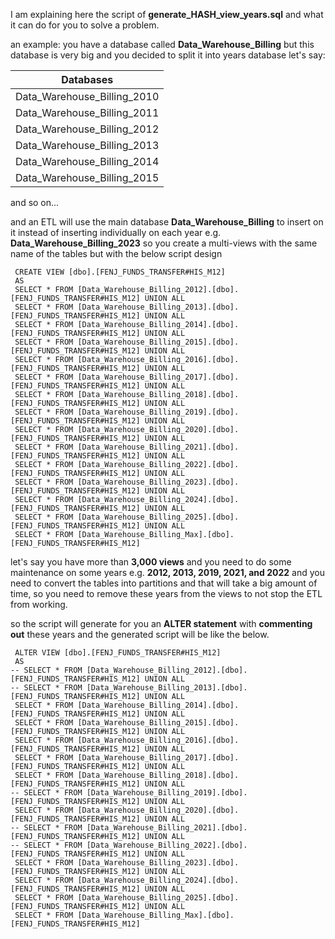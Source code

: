 I am explaining here the script of **generate_HASH_view_years.sql** and what it can do for you to solve a problem.

an example:
you have a database called **Data_Warehouse_Billing** but this database is very big and you decided to split it into years database let's say:

Databases                    |
---------------------------- |
Data_Warehouse_Billing_2010  |
Data_Warehouse_Billing_2011  |
Data_Warehouse_Billing_2012  |
Data_Warehouse_Billing_2013  |
Data_Warehouse_Billing_2014  |
Data_Warehouse_Billing_2015  |

and so on...

and an ETL will use the main database **Data_Warehouse_Billing** to insert on it instead of inserting individually on each year e.g. **Data_Warehouse_Billing_2023** so you create a multi-views with the same name of the tables but with the below script design

```
 CREATE VIEW [dbo].[FENJ_FUNDS_TRANSFER#HIS_M12] 
 AS
 SELECT * FROM [Data_Warehouse_Billing_2012].[dbo].[FENJ_FUNDS_TRANSFER#HIS_M12] UNION ALL  
 SELECT * FROM [Data_Warehouse_Billing_2013].[dbo].[FENJ_FUNDS_TRANSFER#HIS_M12] UNION ALL  
 SELECT * FROM [Data_Warehouse_Billing_2014].[dbo].[FENJ_FUNDS_TRANSFER#HIS_M12] UNION ALL  
 SELECT * FROM [Data_Warehouse_Billing_2015].[dbo].[FENJ_FUNDS_TRANSFER#HIS_M12] UNION ALL  
 SELECT * FROM [Data_Warehouse_Billing_2016].[dbo].[FENJ_FUNDS_TRANSFER#HIS_M12] UNION ALL  
 SELECT * FROM [Data_Warehouse_Billing_2017].[dbo].[FENJ_FUNDS_TRANSFER#HIS_M12] UNION ALL  
 SELECT * FROM [Data_Warehouse_Billing_2018].[dbo].[FENJ_FUNDS_TRANSFER#HIS_M12] UNION ALL  
 SELECT * FROM [Data_Warehouse_Billing_2019].[dbo].[FENJ_FUNDS_TRANSFER#HIS_M12] UNION ALL  
 SELECT * FROM [Data_Warehouse_Billing_2020].[dbo].[FENJ_FUNDS_TRANSFER#HIS_M12] UNION ALL  
 SELECT * FROM [Data_Warehouse_Billing_2021].[dbo].[FENJ_FUNDS_TRANSFER#HIS_M12] UNION ALL  
 SELECT * FROM [Data_Warehouse_Billing_2022].[dbo].[FENJ_FUNDS_TRANSFER#HIS_M12] UNION ALL  
 SELECT * FROM [Data_Warehouse_Billing_2023].[dbo].[FENJ_FUNDS_TRANSFER#HIS_M12] UNION ALL  
 SELECT * FROM [Data_Warehouse_Billing_2024].[dbo].[FENJ_FUNDS_TRANSFER#HIS_M12] UNION ALL  
 SELECT * FROM [Data_Warehouse_Billing_2025].[dbo].[FENJ_FUNDS_TRANSFER#HIS_M12] UNION ALL  
 SELECT * FROM [Data_Warehouse_Billing_Max].[dbo].[FENJ_FUNDS_TRANSFER#HIS_M12]  

```
let's say you have more than **3,000 views** and you need to do some maintenance on some years e.g. **2012, 2013, 2019, 2021, and 2022** and you need to convert the tables into partitions and that will take a big amount of time, so you need to remove these years from the views to not stop the ETL from working.

so the script will generate for you an **ALTER statement** with **commenting out** these years and the generated script will be like the below.

```
 ALTER VIEW [dbo].[FENJ_FUNDS_TRANSFER#HIS_M12] 
 AS
-- SELECT * FROM [Data_Warehouse_Billing_2012].[dbo].[FENJ_FUNDS_TRANSFER#HIS_M12] UNION ALL  
-- SELECT * FROM [Data_Warehouse_Billing_2013].[dbo].[FENJ_FUNDS_TRANSFER#HIS_M12] UNION ALL  
 SELECT * FROM [Data_Warehouse_Billing_2014].[dbo].[FENJ_FUNDS_TRANSFER#HIS_M12] UNION ALL  
 SELECT * FROM [Data_Warehouse_Billing_2015].[dbo].[FENJ_FUNDS_TRANSFER#HIS_M12] UNION ALL  
 SELECT * FROM [Data_Warehouse_Billing_2016].[dbo].[FENJ_FUNDS_TRANSFER#HIS_M12] UNION ALL  
 SELECT * FROM [Data_Warehouse_Billing_2017].[dbo].[FENJ_FUNDS_TRANSFER#HIS_M12] UNION ALL  
 SELECT * FROM [Data_Warehouse_Billing_2018].[dbo].[FENJ_FUNDS_TRANSFER#HIS_M12] UNION ALL  
-- SELECT * FROM [Data_Warehouse_Billing_2019].[dbo].[FENJ_FUNDS_TRANSFER#HIS_M12] UNION ALL  
 SELECT * FROM [Data_Warehouse_Billing_2020].[dbo].[FENJ_FUNDS_TRANSFER#HIS_M12] UNION ALL  
-- SELECT * FROM [Data_Warehouse_Billing_2021].[dbo].[FENJ_FUNDS_TRANSFER#HIS_M12] UNION ALL  
-- SELECT * FROM [Data_Warehouse_Billing_2022].[dbo].[FENJ_FUNDS_TRANSFER#HIS_M12] UNION ALL  
 SELECT * FROM [Data_Warehouse_Billing_2023].[dbo].[FENJ_FUNDS_TRANSFER#HIS_M12] UNION ALL  
 SELECT * FROM [Data_Warehouse_Billing_2024].[dbo].[FENJ_FUNDS_TRANSFER#HIS_M12] UNION ALL  
 SELECT * FROM [Data_Warehouse_Billing_2025].[dbo].[FENJ_FUNDS_TRANSFER#HIS_M12] UNION ALL  
 SELECT * FROM [Data_Warehouse_Billing_Max].[dbo].[FENJ_FUNDS_TRANSFER#HIS_M12]   
 ```
